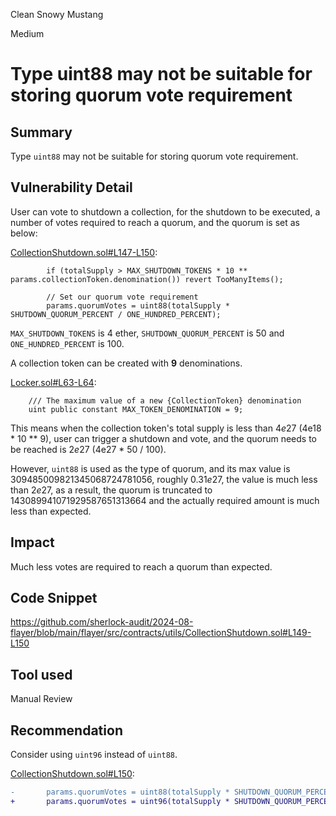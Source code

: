 Clean Snowy Mustang

Medium

# Type uint88 may not be suitable for storing quorum vote requirement

## Summary

Type `uint88` may not be suitable for storing quorum vote requirement.

## Vulnerability Detail

User can vote to shutdown a collection, for the shutdown to be executed, a number of votes required to reach a quorum, and the quorum is set as below:

[CollectionShutdown.sol#L147-L150](https://github.com/sherlock-audit/2024-08-flayer/blob/main/flayer/src/contracts/utils/CollectionShutdown.sol#L147-L150):
```solidity
        if (totalSupply > MAX_SHUTDOWN_TOKENS * 10 ** params.collectionToken.denomination()) revert TooManyItems();

        // Set our quorum vote requirement
        params.quorumVotes = uint88(totalSupply * SHUTDOWN_QUORUM_PERCENT / ONE_HUNDRED_PERCENT);
``` 

`MAX_SHUTDOWN_TOKENS` is $4$ ether, `SHUTDOWN_QUORUM_PERCENT` is $50$ and `ONE_HUNDRED_PERCENT` is $100$.

A collection token can be created with **9** denominations.

[Locker.sol#L63-L64](https://github.com/sherlock-audit/2024-08-flayer/blob/main/flayer/src/contracts/Locker.sol#L63-L64):
```solidity
    /// The maximum value of a new {CollectionToken} denomination
    uint public constant MAX_TOKEN_DENOMINATION = 9;
```

This means when the collection token's total supply is less than $4e27$ (4e18 * 10 ** 9), user can trigger a shutdown and vote, and the quorum needs to be reached is $2e27$ (4e27 * 50 / 100). 

However, `uint88` is used as the type of quorum, and its max value is $309485009821345068724781056$, roughly $0.31e27$, the value is much less than $2e27$, as a result, the quorum is truncated to $143089941071929587651313664$ and the actually required amount is much less than expected.

## Impact

Much less votes are required to reach a quorum than expected.

## Code Snippet

https://github.com/sherlock-audit/2024-08-flayer/blob/main/flayer/src/contracts/utils/CollectionShutdown.sol#L149-L150

## Tool used

Manual Review

## Recommendation

Consider using `uint96` instead of `uint88`.

[CollectionShutdown.sol#L150](https://github.com/sherlock-audit/2024-08-flayer/blob/main/flayer/src/contracts/utils/CollectionShutdown.sol#L150):
```diff
-       params.quorumVotes = uint88(totalSupply * SHUTDOWN_QUORUM_PERCENT / ONE_HUNDRED_PERCENT);
+       params.quorumVotes = uint96(totalSupply * SHUTDOWN_QUORUM_PERCENT / ONE_HUNDRED_PERCENT);
```